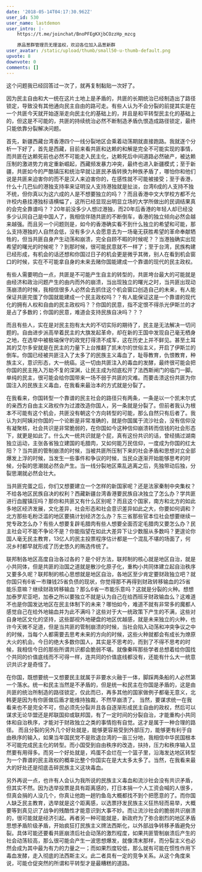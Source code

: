 ```yaml
---
date: '2018-05-14T04:17:30.962Z'
user_id: 530
user_name: lastdemon
user_intro: |-
    https://t.me/joinchat/BnoPFEgKXjbCOzzHp_mzcg

    原品葱群管理员无理滥权，欢迎各位加入品葱新群
user_avatar: /static/upload/thumb/small50-u-thumb-default.png
upvote: 8
downvote: 0
comments: []
---
```


这个问题我已经回答过一次了，就再复制黏贴一次好了。

因为民主自由和大一统在这片土地上是矛盾的，共匪的长期统治已经制造出了路径锁定，导致没有其他通向民主自由的路可走。有些人认为不会分裂的前提其实是在一个共匪今天就开始逐渐走向民主化的基础上的，并且是和平转型民主化的基础上的，但这是不可能的，共匪的持续统治必然不断制造矛盾仇恨造成路径锁定，最终只能依靠分裂解决问题。

  

首先，新疆西藏台湾香港四个一线分裂地区会乘着动荡期就直接跑路。我就逐个分析一下好了，首先是西藏，目前来看共匪和达赖的和解是完全不可能实现的事情，而共匪在达赖死前也必然不可能走入民主化，达赖死后中间道路必然破产，被达赖压制的激进势力肯定重新崛起，西藏频发暴力冲突，最终也进入新疆模式；至于新疆，共匪如今的严酷镇压和统治早就让匪民矛盾转换为种族矛盾了，哪怕你和他们说是共匪来迫害你的而不是汉人来迫害你的，在感性就不可能被接受；至于香港，什么十几巴仙的港独支持率来证明没人支持港独就是扯淡，台湾6成的人支持不独不统，但你真以为这六成的人是不想要独立的吗？？而且香港中文大学校方都不允许校内悬挂港独标语横幅了，这所已经显现出明显立场的大学所做出的民调结果真的会完全靠谱吗？？20年前没多少人想过港独，而20年后香港的年轻人却已经没多少认同自己是中国人了，我相信伴随共匪的不断倒车，香港的独立倾向必然会越来越强。而且另一个问题则是，如今的香港确实看不到什么独立的希望和可能，那么支持港独的人自然会低，没有多少人会愿意去为一场毫无获胜希望的革命奉献牺牲的，但当共匪自身产生动荡和崩溃，完全自顾不暇的时候呢？？当港独确实出现希望的曙光的时候呢？？到那时候，很可能民意就不一样了；至于台湾，民族构建已经形成，有机会的话还想和你国过日子的机会更是微乎其微，别人在看到机会窗口的时候，实在不可能拿自身的未来去赌你国能建成一个靠谱的现代的民主政权。

  

有些人需要明白一点，共匪是不可能产生自主的转型的，共匪垮台最大的可能就是由经济和政治问题产生的由内而外的崩溃，当出现独立的曙光之时，当共匪出现动荡崩溃的时候，我相信很多人必然会去抓住这个机会窗口创造自己的未来，有人能保证共匪完蛋了你国就能建成一个民主政权吗？？有人能保证这是一个靠谱的现代化的拥有人权和自由的民主政权吗？？你国的民意，指不定恨不得杀光伊斯兰的才是占了多数的；你国的民意，难道会支持民族自决吗？？？

  

而且有些人，实在是对民主抱有太大的不切实际的期待了，民主是无法解决一切问题的。自由进步派高举着民主的大旗发起革命，却在新的王国中发现自己毫无栖身之地，在选举中被极端保守的政党打得溃不成军，这在历史上并不鲜见。甚至土耳其的艾尔多安就是在民主的力量下上台推翻了凯末尔的世俗主义，开启了伊斯兰的倒车。你国已经被共匪注入了太多了的民族主义毒血了，耻辱教育，仇恨教育，种族主义，意识形态，大一统癌。这一切由共匪注入的毒血的发酵，最终很可能会把你国的民主拖入万劫不复的深渊，让民主成为彻底松开了法西斯闸门的临门一脚。单纯的民主，很可能会给你国带来一场不弱于共匪的灾难。而要击溃这份共匪为你国注入的民族主义毒血，在我看来最治本的方式就是分裂了。

  

在我看来，你国转型一个靠谱的民主社会的路径只有两条，一条是以一个凯末尔式的亲西方自由主义政权作为过渡改造你国人，另一条就是分裂了。但前者我认为根本不可能有这个机会，共匪没有朝这个方向转型的可能，那么自然只有后者了。我认为刘阿姨对你国的一个论断是非常准确的，就是你国属于流沙社会，没有信仰没有凝聚核，社会共识是非常脆弱的，在你国如今这种信仰崩溃转而信钱的社会形态下，就更是如此了。什么大一统共识就是个屁，真有这份共识的话，曾经搞过湖南独立运动，主张各省独立建国的毛腊肉，又如何能万民信仰，一度成为你国的红太阳？？当共匪的管制崩溃的时候，当被共匪所压制下来的社会矛盾和思想对立全部爆发上浮的时候，当发生一些事件和争议的时候，当民众逐渐开始能够思考的时候，分裂的思潮就必然会产生。当一线分裂地区乘乱逃离之后，先独带动后独，分裂思潮就必然会壮大。

  

当共匪完蛋之后，你们又想要建立一个怎样的新国家呢？还是法家秦制中央集权？不给各地区民族自决的权利？西藏新疆台湾香港要民族自决独立了怎么办？学共匪进行血腥镇压吗？那你和共匪又有什么区别呢？而且这个国家，南方和北方的如此多地区经济发展，文化差异，社会形态和社会意识差异如此之大，你要如何调和？北方那些毛粉泛滥的地区要搞计划经济怎么办？东三省那些官本位社会想要继续一党专政怎么办？有些人想要复辟毛腊肉有些人想要全面否定毛腊肉又要怎么办？民主社会可不能不争论不是？你能指望在如此大差异下让少数服从多数吗？更遑论你国人毫无民主教育，13亿人的民主投票程序估计都是一个混乱不堪的场面了，何况乡村都早就形成了历史悠久的贿选传统了。

  

联邦制各地区高度自治各过各的？是个好方法，联邦制的核心就是地区自治，就是小共同体，但是共匪的治国之道就是散沙化原子化，重构小共同体建立起自治秩序又要多久呢？联邦制的核心思想就是地区自治，各地区至少肯定要财政独立吧？就你国只有6省一市赚钱25省负债的现状，你觉得那不再得到财政转移输血的25省能乐意嘛？继续财政转移输血？那么6省一市能乐意吗？这就是分裂的火种。想想加泰罗尼亚吧，加泰之所以要独立不就是认为自己在给西班牙财政输血么？这难道不也是你国发达地区在民主体制下的未来？哪怕如今，难道不就有非常多的魔都人感觉自己在给外地输血并为此不满吗？这些对于大一统政策下产生的不满，这些对自身地区文化的坚持，这些鄙视外地硬盘的地区优越感，就是未来独立的火种，也许今天微不足道，但是当共匪的管制崩溃的时候，当社会陷入动荡和冲突争议之中的时候，当每个人都需要去思考未来的方向的时候，这些火种就都会有成长为燎原大火的机会。今日的绝大多数你国人，其实是不思考的，而到了不得不思考的时候，我相信今日的那些所谓共识都会脆弱不堪。就像秦晖那些学者总想着给你国找个共同的价值底线而不可得一样，连共同的价值底线都没有，还能有什么大一统意识共识才是奇怪了。

  

在你国，既想要统一又想要民主就属于非要水火融于一体，脚踩两条船的人必然第一个落水。统一和民主当然是不矛盾的，但是统一和民主在你国是矛盾的，这是由共匪的统治所制造的路径锁定，仅此而已，再多其他的国家做例子都毫无意义，北韩更是因为有你匪做后盾才能维持独裁，不然早崩溃了。 当然，要谋求统一在我看来也不是完全不可，但必须先分裂并且各自逐渐形成民主自由的政权，然后可以谋求无论华盟还是邦联国抑或联邦国，有了一定时间的分裂自治，才能重构小共同体和自治秩序，才能对于财政独立之类的事情抱有自觉。这才是属于一种合理的路径。 而且分裂的另外几个好处就是，能够更容易受到外部压力，能够更有利于自由秩序的输入，如果当年国民党不是败退台湾的一亩三分地，我相信中华民国根本不可能完成民主化的转型。而小国受到自由秩序的改造，扶持，压力和秩序输入显然要有用得多。而另一个好处就是，鸡蛋不会烂在一个篮子里，沿海发达地区转型为一个靠谱的民主政权的概率比整个你国实在是大太多太多了。当然，在我看来最大的好处还是彻底击碎民族主义这块毒血。

  

另外再说一点，也许有人会认为我所说的民族主义毒血和流沙社会没有共识矛盾，但其实不然。因为选举投票是具有距离感的，打日本捐一个人工资会喊的人很多，但真会捐的人没几个，你真让他跑一趟钓鱼岛大概都找不到个把愿意的了。而你国人缺乏民主教育，选举就是这个距离感，以选票抒发民族主义狂热轻而易举，大概要等到真见识了战争的残酷性才能意识到大事不妙。而让流沙社会的脆弱共识崩溃的，很可能就是经济引起。再者另一种可能就是，新政府为了弥合剧烈的地区矛盾思想矛盾阶级矛盾，开始疯狂打民族主义牌法西斯化，以外部战争转移矛盾避免分裂。具体可能还要看共匪崩溃后社会动荡的激烈程度，如果共匪管制崩溃后产生的社会动荡较高，那么很可能会产生一波思想爆发，就像清末那样，而分裂主义也必然会成为其中最为有力的力量之一；而如果烈度较低，那么就有可能在惯性作用下毒血发酵，走入彻底的法西斯主义。此二者具有一定的竞争关系。从这个角度来说，可能仓促突然的所谓和平转型才是最糟糕的道路。
